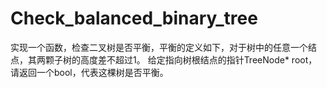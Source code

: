 # Check_balanced_binary_tree
  实现一个函数，检查二叉树是否平衡，平衡的定义如下，对于树中的任意一个结点，其两颗子树的高度差不超过1。  给定指向树根结点的指针TreeNode* root，请返回一个bool，代表这棵树是否平衡。
